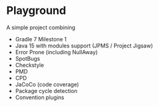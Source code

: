 # Playground
A simple project combining
 * Gradle 7 Milestone 1
 * Java 15 with modules support (JPMS / Project Jigsaw)
 * Error Prone (including NullAway)
 * SpotBugs
 * Checkstyle
 * PMD
 * CPD
 * JaCoCo (code coverage)
 * Package cycle detection
 * Convention plugins
